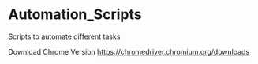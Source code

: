 # Automation_Scripts
 Scripts to automate different tasks
 
 Download Chrome Version
 https://chromedriver.chromium.org/downloads
